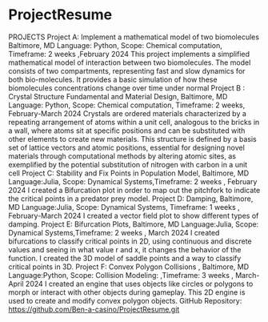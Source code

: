 # ProjectResume
PROJECTS
Project A: Implement a mathematical model of two biomolecules Baltimore, MD
Language: Python, Scope: Chemical computation, Timeframe: 2 weeks ,February 2024
This project implements a simplified mathematical model of interaction between two biomolecules. The model consists of two compartments, representing fast and slow dynamics for both bio-molecules. It provides a basic simulation of how these biomolecules concentrations change over time under normal
Project B : Crystal Structure Fundamental and Material Design,  Baltimore, MD
Language: Python, Scope: Chemical computation, Timeframe: 2 weeks, February-March 2024
Crystals are ordered materials characterized by a repeating arrangement of atoms within a unit cell, analogous to the bricks in a wall, where atoms sit at specific positions and can be substituted with other elements to create new materials. This structure is defined by a basis set of lattice vectors and atomic positions, essential for designing novel materials through computational methods by altering atomic sites, as exemplified by the potential substitution of nitrogen with carbon in a unit cell
Project C: Stability and Fix Points in Population Model,  Baltimore, MD
Language:Julia, Scope: Dynamical Systems,Timeframe: 2 weeks , February 2024
I created a Bifurcation plot in order to map out the pitchfork to indicate the critical points in a predator prey model.
Project D: Damping,  Baltimore, MD
Language:Julia, Scope: Dynamical Systems, Timeframe: 1 weeks , February-March 2024
I created a vector field plot to show different types of damping.
Project E: Bifurcation Plots,  Baltimore, MD
Language:Julia, Scope: Dynamical Systems,Timeframe: 2 weeks ,  March 2024
I created bifurcations to classify critical points in 2D, using continuous and discrete values and seeing in what value r and x, it changes the behavior of the function. I created the 3D model of saddle points and a way to classify critical points in 3D.
Project F: Convex Polygon Collisions ,  Baltimore, MD
Language:Python, Scope: Collision Modeling: ,Timeframe: 3 weeks ,  March- April 2024
I created an engine that uses objects like circles or polygons to morph or interact with other objects during gameplay. This 2D engine is used to create and modify convex polygon objects. 
GitHub Repository: https://github.com/Ben-a-casino/ProjectResume.git
